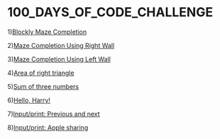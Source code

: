 # 100_DAYS_OF_CODE_CHALLENGE

1)[Blockly Maze Completion](Level10.md)

2)[Maze Completion Using Right Wall](HugRight.md)

3)[Maze Completion Using Left Wall](HugLeft.md)

4)[Area of right triangle](Area_of_right_triangle.md)

5)[Sum of three numbers](Sum_of_three_numbers.md)

6)[Hello, Harry!](Hello,Harry!.md)

7)[Input/print: Previous and next](print:Previousandnext.md)

8)[Input/print: Apple sharing](Apple_sharing.md)








